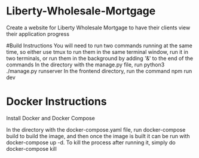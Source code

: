 # Liberty-Wholesale-Mortgage
Create a website for Liberty Wholesale Mortgage to have their clients view their application progress

#Build Instructions
You will need to run two commands running at the same time, so either use tmux to run them in the same terminal window, run it in two terminals, or run them in the background by adding '&' to the end of the commands
In the directory with the manage.py file, run python3 ./manage.py runserver
In the frontend directory, run the command npm run dev

# Docker Instructions
Install Docker and Docker Compose

In the directory with the docker-compose.yaml file, run docker-compose build to build the image,
and then once the image is built it can be run with docker-compose up -d. To kill the process after running it, simply do docker-compose kill

